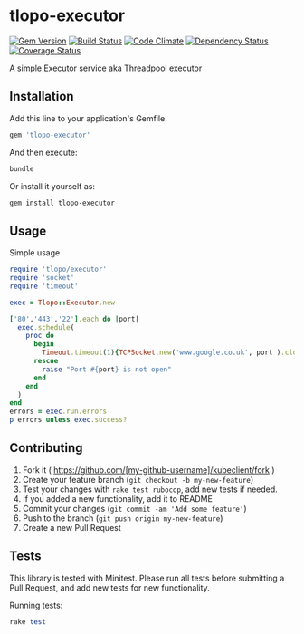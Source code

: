 # tlopo-executor
[![Gem Version](https://badge.fury.io/rb/tlopo-executor.svg)](http://badge.fury.io/rb/tlopo-executor)
[![Build Status](https://travis-ci.org/tlopo-ruby/tlopo-executor.svg?branch=master)](https://travis-ci.org/tlopo-ruby/tlopo-executor)
[![Code Climate](https://codeclimate.com/github/tlopo-ruby/tlopo-executor/badges/gpa.svg)](https://codeclimate.com/github/tlopo-ruby/tlopo-executor)
[![Dependency Status](https://gemnasium.com/tlopo-ruby/tlopo-executor.svg)](https://gemnasium.com/tlopo-ruby/tlopo-executor)
[![Coverage Status](https://coveralls.io/repos/github/tlopo-ruby/tlopo-executor/badge.svg?branch=master)](https://coveralls.io/github/tlopo-ruby/tlopo-executor?branch=master)

A simple Executor service aka Threadpool executor

## Installation

Add this line to your application's Gemfile:

```ruby
gem 'tlopo-executor'
```

And then execute:

```Bash
bundle
```

Or install it yourself as:

```Bash
gem install tlopo-executor
```

## Usage

Simple usage 

```ruby
require 'tlopo/executor'
require 'socket'
require 'timeout'

exec = Tlopo::Executor.new

['80','443','22'].each do |port|
  exec.schedule(
    proc do
      begin
        Timeout.timeout(1){TCPSocket.new('www.google.co.uk', port ).close}
      rescue
        raise "Port #{port} is not open"
      end
    end
  )
end
errors = exec.run.errors
p errors unless exec.success?
```

## Contributing

1. Fork it ( https://github.com/[my-github-username]/kubeclient/fork )
2. Create your feature branch (`git checkout -b my-new-feature`)
3. Test your changes with `rake test rubocop`, add new tests if needed.
4. If you added a new functionality, add it to README
5. Commit your changes (`git commit -am 'Add some feature'`)
6. Push to the branch (`git push origin my-new-feature`)
7. Create a new Pull Request

## Tests

This library is tested with Minitest.
Please run all tests before submitting a Pull Request, and add new tests for new functionality.

Running tests:
```ruby
rake test
```
